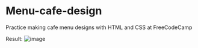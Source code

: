 # Menu-cafe-design
Practice making cafe menu designs with HTML and CSS at FreeCodeCamp

Result:
![image](https://user-images.githubusercontent.com/79967901/184288141-984984fe-9d81-4621-b886-7e73e0bdbcbf.png)
